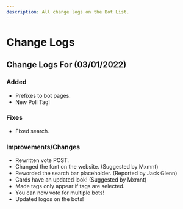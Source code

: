 ```yaml
---
description: All change logs on the Bot List.
---
```


# Change Logs

## Change Logs For (03/01/2022)

### Added

* Prefixes to bot pages.
* New Poll Tag!

### Fixes

* Fixed search.

### Improvements/Changes

* Rewritten vote POST.
* Changed the font on the website. (Suggested by Mxmnt)
* Reworded the search bar placeholder. (Reported by Jack Glenn)
* Cards have an updated look! (Suggested by Mxmnt)
* Made tags only appear if tags are selected.
* You can now vote for multiple bots!
* Updated logos on the bots!
